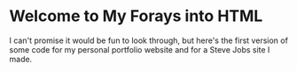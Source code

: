 # Welcome to My Forays into HTML
I can't promise it would be fun to look through, but here's the first version of some code for my personal portfolio website and for a Steve Jobs site I made.